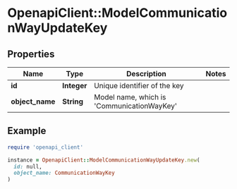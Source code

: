 # OpenapiClient::ModelCommunicationWayUpdateKey

## Properties

| Name | Type | Description | Notes |
| ---- | ---- | ----------- | ----- |
| **id** | **Integer** | Unique identifier of the key |  |
| **object_name** | **String** | Model name, which is &#39;CommunicationWayKey&#39; |  |

## Example

```ruby
require 'openapi_client'

instance = OpenapiClient::ModelCommunicationWayUpdateKey.new(
  id: null,
  object_name: CommunicationWayKey
)
```

